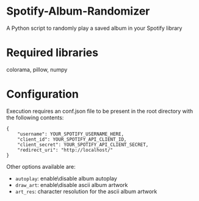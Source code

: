 # Spotify-Album-Randomizer
A Python script to randomly play a saved album in your Spotify library

# Required libraries
colorama, pillow, numpy

# Configuration
Execution requires an conf.json file to be present in the root directory with the following contents:

```
{
    "username": YOUR_SPOTIFY_USERNAME_HERE,
    "client_id": YOUR_SPOTIFY_API_CLIENT_ID,
    "client_secret": YOUR_SPOTIFY_API_CLIENT_SECRET,
    "redirect_uri": "http://localhost/"
}
```

Other options available are:
- `autoplay`: enable\disable album autoplay
- `draw_art`: enable\disable ascii album artwork
- `art_res`: character resolution for the ascii album artwork